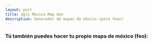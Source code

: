 ```yaml
---
layout: post
title: Ugly Mexico Map Gen
description: Generador de mapas de méxico (pero feos)
---
```


### Tú también puedes hacer tu propio mapa de méxico (feo):
<div id="observablehq-map-b1b04503"></div>
<div id="observablehq-viewof-fillWeight-b1b04503"></div>
<div id="observablehq-viewof-hachureGap-b1b04503"></div>
<div id="observablehq-viewof-bowing-b1b04503"></div>
<div id="observablehq-viewof-roughness-b1b04503"></div>

<script type="module">
import {Runtime, Inspector} from "https://cdn.jsdelivr.net/npm/@observablehq/runtime@4/dist/runtime.js";
import define from "https://api.observablehq.com/d/76d838853470aad8.js?v=3";
new Runtime().module(define, name => {
  if (name === "map") return new Inspector(document.querySelector("#observablehq-map-b1b04503"));
  if (name === "viewof fillWeight") return new Inspector(document.querySelector("#observablehq-viewof-fillWeight-b1b04503"));
  if (name === "viewof hachureGap") return new Inspector(document.querySelector("#observablehq-viewof-hachureGap-b1b04503"));
  if (name === "viewof bowing") return new Inspector(document.querySelector("#observablehq-viewof-bowing-b1b04503"));
  if (name === "viewof roughness") return new Inspector(document.querySelector("#observablehq-viewof-roughness-b1b04503"));
});
</script>
